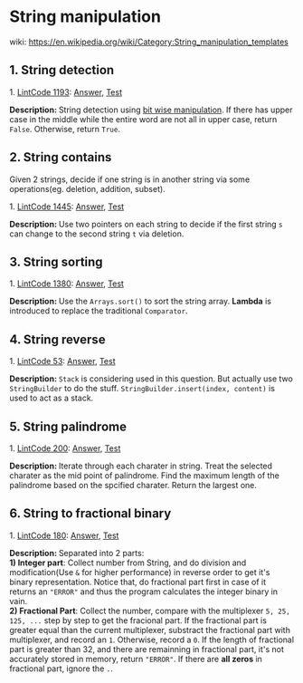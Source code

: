 # String manipulation
wiki: https://en.wikipedia.org/wiki/Category:String_manipulation_templates

## 1. String detection
<div>
    <p>
        1. 
        <a href="https://www.lintcode.com/problem/detect-capital/description">LintCode 1193</a>:  
        <a href="https://github.com/Tony-Hu/ShuaTi-Online.Judge.Problems.Solving/blob/master/src/main/java/string/LintCode1193.java">Answer</a>, 
        <a href="https://github.com/Tony-Hu/ShuaTi-Online.Judge.Problems.Solving/blob/master/src/test/java/string/LintCode1193Test.java">Test</a>
    </p>
    <p><b>Description: </b>String detection using <a href="https://github.com/Tony-Hu/ShuaTi-Online.Judge.Problems.Solving/tree/master/src/main/java/bitOperation">bit wise manipulation</a>. 
    If there has upper case in the middle while the entire word are not all in upper case, return <code>False</code>. Otherwise, return <code>True</code>.</p>
</div>

## 2. String contains
Given 2 strings, decide if one string is in another string via some operations(eg. deletion, addition, subset).<br>
<div>
    <p>
        1. 
        <a href="https://www.lintcode.com/problem/delete-characters/description">LintCode 1445</a>:  
        <a href="https://github.com/Tony-Hu/ShuaTi-Online.Judge.Problems.Solving/blob/master/src/main/java/string/LintCode1445.java">Answer</a>, 
        <a href="https://github.com/Tony-Hu/ShuaTi-Online.Judge.Problems.Solving/blob/master/src/test/java/string/LintCode1445Test.java">Test</a>
    </p>
    <p><b>Description: </b>Use two pointers on each string to decide if the first string <code>s</code> can change to the second string <code>t</code>
    via deletion.</p>
</div>

## 3. String sorting
<div>
    <p>
        1. 
        <a href="https://www.lintcode.com/problem/log-sorting/description">LintCode 1380</a>:  
        <a href="https://github.com/Tony-Hu/ShuaTi-Online.Judge.Problems.Solving/blob/master/src/main/java/string/LintCode1380.java">Answer</a>, 
        <a href="https://github.com/Tony-Hu/ShuaTi-Online.Judge.Problems.Solving/blob/master/src/test/java/string/LintCode1380Test.java">Test</a>
    </p>
    <p><b>Description: </b>Use the <code>Arrays.sort()</code> to sort the string array. <b>Lambda</b> is introduced to replace the traditional <code>Comparator</code>.</p>
</div>

## 4. String reverse
<div>
    <p>
        1. 
        <a href="https://www.lintcode.com/problem/reverse-words-in-a-string/description">LintCode 53</a>:  
        <a href="https://github.com/Tony-Hu/ShuaTi-Online.Judge.Problems.Solving/blob/master/src/main/java/string/LintCode53.java">Answer</a>, 
        <a href="https://github.com/Tony-Hu/ShuaTi-Online.Judge.Problems.Solving/blob/master/src/test/java/string/LintCode53Test.java">Test</a>
    </p>
    <p><b>Description: </b><code>Stack</code> is considering used in this question. But actually use two <code>StringBuilder</code> to do the stuff. 
    <code>StringBuilder.insert(index, content)</code> is used to act as a stack.</p>
</div>

## 5. String palindrome
<div>
    <p>
        1. 
        <a href="https://www.lintcode.com/problem/longest-palindromic-substring/description">LintCode 200</a>:  
        <a href="https://github.com/Tony-Hu/ShuaTi-Online.Judge.Problems.Solving/blob/master/src/main/java/string/LintCode200.java">Answer</a>, 
        <a href="https://github.com/Tony-Hu/ShuaTi-Online.Judge.Problems.Solving/blob/master/src/test/java/string/LintCode200Test.java">Test</a>
    </p>
    <p><b>Description: </b>Iterate through each charater in string. Treat the selected charater as the mid point of palindrome. Find the maximum length of the palindrome based on the spcified charater. Return the largest one.</p>
</div>

## 6. String to fractional binary
<div>
    <p>
        1. 
        <a href="https://www.lintcode.com/problem/binary-representation/description">LintCode 180</a>:  
        <a href="https://github.com/Tony-Hu/ShuaTi-Online.Judge.Problems.Solving/blob/master/src/main/java/string/LintCode180.java">Answer</a>, 
        <a href="https://github.com/Tony-Hu/ShuaTi-Online.Judge.Problems.Solving/blob/master/src/test/java/string/LintCode180Test.java">Test</a>
    </p>
    <p><b>Description: </b>Separated into 2 parts:<br>
    <b>1) Integer part</b>: Collect number from String, and do division and modification(Use <code>&</code> for higher performance) in reverse order to get it's binary representation. 
    Notice that, do fractional part first in case of it returns an <code>"ERROR"</code> and thus the program calculates the integer binary in vain.<br>
    <b>2) Fractional Part</b>: Collect the number, compare with the multiplexer <code>5, 25, 125, ...</code> step by step to get the fracional part. If the fractional part is greater equal than the current multiplexer, substract the fractional part with multiplexer, and record an <code>1</code>. Otherwise, record a <code>0</code>.
    If the length of fractional part is greater than 32, and there are remainning in fractional part, it's not accurately stored in memory, return <code>"ERROR"</code>. If there are <b>all zeros</b> in fractional part, ignore the <code>.</code>.</p>
</div>